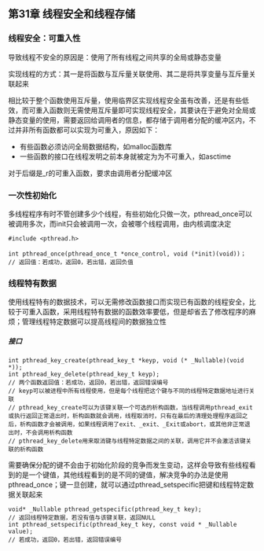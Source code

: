 ## 第31章 线程安全和线程存储

### 线程安全：可重入性

导致线程不安全的原因是：使用了所有线程之间共享的全局或静态变量

实现线程的方式：其一是将函数与互斥量关联使用、其二是将共享变量与互斥量关联起来

相比较于整个函数使用互斥量，使用临界区实现线程安全虽有改善，还是有些低效，而可重入函数则无需使用互斥量即可实现线程安全，其要诀在于避免对全局或静态变量的使用，需要返回给调用者的信息，都存储于调用者分配的缓冲区内，不过并非所有函数都可以实现为可重入，原因如下：

* 有些函数必须访问全局数据结构，如malloc函数库
* 一些函数的接口在线程发明之前本身就被定为为不可重入，如asctime

对于后缀是_r的可重入函数，要求由调用者分配缓冲区

### 一次性初始化

多线程程序有时不管创建多少个线程，有些初始化只做一次，pthread_once可以被调用多次，而init只会被调用一次，会被哪个线程调用，由内核调度决定

```
#include <pthread.h>

int pthread_once(pthread_once_t *once_control, void (*init)(void))；
// 返回值：若成功，返回0，若出错，返回负值
```

### 线程特有数据

使用线程特有的数据技术，可以无需修改函数接口而实现已有函数的线程安全，比较于可重入函数，采用线程特有数据的函数效率要低，但是却省去了修改程序的麻烦；管理线程特定数据可以提高线程间的数据独立性

##### 接口

```
int pthread_key_create(pthread_key_t *keyp, void (* _Nullable)(void *));
int pthread_key_delete(pthread_key_t keyp);
// 两个函数返回值：若成功，返回0，若出错，返回错误编号
// keyp可以被进程中所有线程使用，但是每个线程把这个键与不同的线程特定数据地址进行关联
// pthread_key_create可以为该键关联一个可选的析构函数，当线程调用pthread_exit或执行返回正常退出时，析构函数就会调用，线程取消时，只有在最后的清理处理程序返回之后，析构函数才会被调用，如果线程调用了exit、_exit、_Exit或abort，或其他非正常退出时，不会调用析构函数
// pthread_key_delete用来取消键与线程特定数据之间的关联，调用它并不会激活该键关联的析构函数
```

需要确保分配的键不会由于初始化阶段的竞争而发生变动，这样会导致有些线程看到的是一个键值，其他线程看到的是不同的键值，解决竞争的办法是使用pthread_once；键一旦创建，就可以通过pthread_setspecific把键和线程特定数据关联起来

```
void* _Nullable pthread_getspecific(pthread_key_t key);
// 返回线程特定数据，若没有值与该键关联，返回NULL
int pthread_setspecific(pthread_key_t key, const void * _Nullable value);
// 若成功，返回0，若出错，返回错误编号
```

